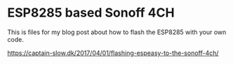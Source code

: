 # ESP8285 based Sonoff 4CH
This is files for my blog post about how to flash the ESP8285 with your own code.

https://captain-slow.dk/2017/04/01/flashing-espeasy-to-the-sonoff-4ch/

